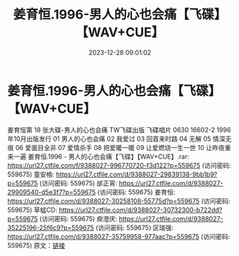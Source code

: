 ﻿---
title: 姜育恒.1996-男人的心也会痛【飞碟】【WAV+CUE】
date: 2023-12-28 09:01:02
categories: WAV车载音乐、镜像
tags: 华语中文
---
# 姜育恒.1996-男人的心也会痛【飞碟】【WAV+CUE】

姜育恒第 18 张大碟-男人的心也会痛 TW飞碟出版
飞碟唱片 0630 16602-2
1996年10月出版发行
01 男人的心也会痛
02 我爱过
03 回首来时路
04 无解
05 情深无痕
06 爱面目全非
07 爱情杀手
08 把爱暖一暖
09 让爱燃烧一生一世
10 让昨夜重来一遍
姜育恒.1996 - 男人的心也会痛【飞碟】【WAV+CUE】.rar: https://url27.ctfile.com/f/9388027-996770720-f3d122?p=559675
(访问密码: 559675)
童安格: https://url27.ctfile.com/d/9388027-29839138-9bb1b9?p=559675
(访问密码: 559675)
邰正宵: https://url27.ctfile.com/d/9388027-29909540-d5e3f7?p=559675
(访问密码: 559675)
姜育恒: https://url27.ctfile.com/d/9388027-30258108-55775d?p=559675
(访问密码: 559675)
草蜢CD: https://url27.ctfile.com/d/9388027-30732300-b722dd?p=559675
(访问密码: 559675)
庾澄庆: https://url27.ctfile.com/d/9388027-35225196-25f6c9?p=559675
(访问密码: 559675)
区瑞强: https://url27.ctfile.com/d/9388027-35759958-977aac?p=559675
(访问密码: 559675)
原文：[链接](https://blog.sina.com.cn/s/blog_1647c7e76010313zw.html)